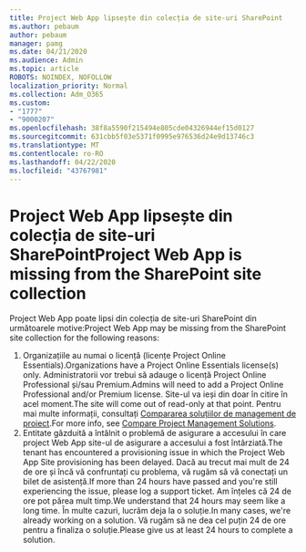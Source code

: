 ```yaml
---
title: Project Web App lipsește din colecția de site-uri SharePoint
ms.author: pebaum
author: pebaum
manager: pamg
ms.date: 04/21/2020
ms.audience: Admin
ms.topic: article
ROBOTS: NOINDEX, NOFOLLOW
localization_priority: Normal
ms.collection: Adm_O365
ms.custom:
- "1777"
- "9000207"
ms.openlocfilehash: 38f8a5590f215494e805cde04326944ef15d0127
ms.sourcegitcommit: 631cbb5f03e5371f0995e976536d24e9d13746c3
ms.translationtype: MT
ms.contentlocale: ro-RO
ms.lasthandoff: 04/22/2020
ms.locfileid: "43767981"
---
```

# <a name="project-web-app-is-missing-from-the-sharepoint-site-collection"></a><span data-ttu-id="5dd89-102">Project Web App lipsește din colecția de site-uri SharePoint</span><span class="sxs-lookup"><span data-stu-id="5dd89-102">Project Web App is missing from the SharePoint site collection</span></span>

<span data-ttu-id="5dd89-103">Project Web App poate lipsi din colecția de site-uri SharePoint din următoarele motive:</span><span class="sxs-lookup"><span data-stu-id="5dd89-103">Project Web App may be missing from the SharePoint site collection for the following reasons:</span></span>

1. <span data-ttu-id="5dd89-104">Organizațiile au numai o licență (licențe Project Online Essentials).</span><span class="sxs-lookup"><span data-stu-id="5dd89-104">Organizations have a Project Online Essentials license(s) only.</span></span> <span data-ttu-id="5dd89-105">Administratorii vor trebui să adauge o licență Project Online Professional și/sau Premium.</span><span class="sxs-lookup"><span data-stu-id="5dd89-105">Admins will need to add a Project Online Professional and/or Premium license.</span></span> <span data-ttu-id="5dd89-106">Site-ul va ieși din doar în citire în acel moment.</span><span class="sxs-lookup"><span data-stu-id="5dd89-106">The site will come out of read-only at that point.</span></span> <span data-ttu-id="5dd89-107">Pentru mai multe informații, consultați [Compararea soluțiilor de management de proiect](https://products.office.com/project/compare-microsoft-project-management-software?tab=1).</span><span class="sxs-lookup"><span data-stu-id="5dd89-107">For more info, see [Compare Project Management Solutions](https://products.office.com/project/compare-microsoft-project-management-software?tab=1).</span></span>
2. <span data-ttu-id="5dd89-108">Entitate găzduită a întâlnit o problemă de asigurare a accesului în care project Web App site-ul de asigurare a accesului a fost întârziată.</span><span class="sxs-lookup"><span data-stu-id="5dd89-108">The tenant has encountered a provisioning issue in which the Project Web App Site provisioning has been delayed.</span></span> <span data-ttu-id="5dd89-109">Dacă au trecut mai mult de 24 de ore și încă vă confruntați cu problema, vă rugăm să vă conectați un bilet de asistență.</span><span class="sxs-lookup"><span data-stu-id="5dd89-109">If more than 24 hours have passed and you're still experiencing the issue, please log a support ticket.</span></span> <span data-ttu-id="5dd89-110">Am înțeles că 24 de ore pot părea mult timp.</span><span class="sxs-lookup"><span data-stu-id="5dd89-110">We understand that 24 hours may seem like a long time.</span></span> <span data-ttu-id="5dd89-111">În multe cazuri, lucrăm deja la o soluție.</span><span class="sxs-lookup"><span data-stu-id="5dd89-111">In many cases, we're already working on a solution.</span></span> <span data-ttu-id="5dd89-112">Vă rugăm să ne dea cel puțin 24 de ore pentru a finaliza o soluție.</span><span class="sxs-lookup"><span data-stu-id="5dd89-112">Please give us at least 24 hours to complete a solution.</span></span>

